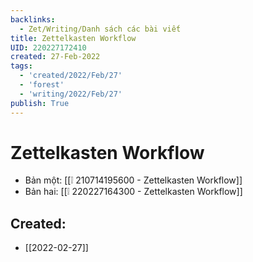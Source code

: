 ```yaml
---
backlinks:
  - Zet/Writing/Danh sách các bài viết
title: Zettelkasten Workflow
UID: 220227172410
created: 27-Feb-2022
tags:
  - 'created/2022/Feb/27'
  - 'forest'
  - 'writing/2022/Feb/27'
publish: True
---
```

# Zettelkasten Workflow

- Bản một: [[❕ 210714195600 - Zettelkasten Workflow]]
- Bản hai: [[❕ 220227164300 - Zettelkasten Workflow]]



## Created:
- [[2022-02-27]]
